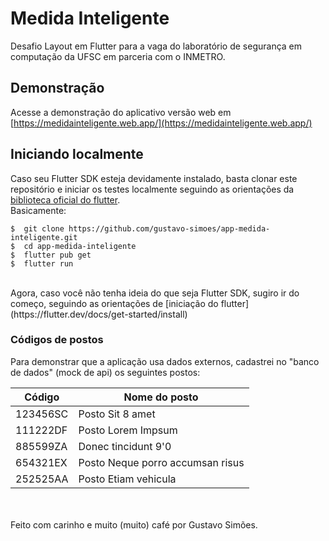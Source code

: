 # Medida Inteligente

Desafio Layout em Flutter para a vaga do laboratório de segurança em computação da UFSC em parceria com o INMETRO.

## Demonstração

Acesse a demonstração do aplicativo versão web em [https://medidainteligente.web.app/](https://medidainteligente.web.app/)

## Iniciando localmente

Caso seu Flutter SDK esteja devidamente instalado, basta clonar este repositório e iniciar os testes localmente seguindo as orientações da [biblioteca oficial do flutter](https://flutter.dev/docs/).
<br/>
Basicamente:

```
$  git clone https://github.com/gustavo-simoes/app-medida-inteligente.git
$  cd app-medida-inteligente
$  flutter pub get
$  flutter run
```

<br/>
Agora, caso você não tenha ideia do que seja Flutter SDK, sugiro ir do começo, seguindo as orientações de [iniciação do flutter](https://flutter.dev/docs/get-started/install)

### Códigos de postos

Para demonstrar que a aplicação usa dados externos, cadastrei no "banco de dados" (mock de api) os seguintes postos:

| Código   | Nome do posto                    |
| -------- | -------------------------------- |
| 123456SC | Posto Sit 8 amet                 |
| 111222DF | Posto Lorem Impsum               |
| 885599ZA | Donec tincidunt 9'0              |
| 654321EX | Posto Neque porro accumsan risus |
| 252525AA | Posto Etiam vehicula             |

<br>
<br>
Feito com carinho e muito (muito) café por Gustavo Simões.
